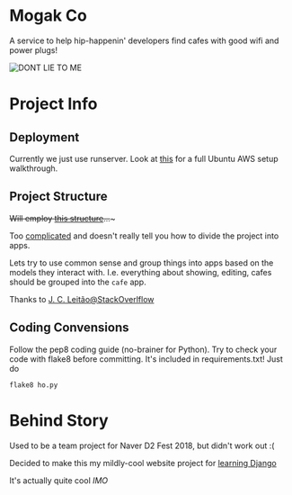 # Mogak Co
A service to help hip-happenin' developers find cafes with good wifi and power plugs!

![DONT LIE TO ME](https://media1.tenor.com/images/98753515461c9cec721477bca6e7131d/tenor.gif?itemid=7875134)

# Project Info

## Deployment

Currently we just use runserver. Look at [this](https://github.com/itsnamgyu/django-two) for a full Ubuntu AWS setup walkthrough.

## Project Structure

~~Will employ [this structure](https://www.revsys.com/blog/2014/nov/21/recommended-django-project-layout/)...~~~

Too [complicated](https://www.youtube.com/watch?v=5NPBIwQyPWE) and doesn't really tell you how to divide the project into apps.

Lets try to use common sense and group things into apps based on the models they interact with. I.e. everything about showing, editing, cafes should be grouped into the `cafe` app.

Thanks to [J. C. Leitão@StackOverlflow](https://stackoverflow.com/questions/18270898/django-best-practice-for-splitting-up-project-into-apps)

## Coding Convensions

Follow the pep8 coding guide (no-brainer for Python). Try to check your code with flake8 before committing. It's included in requirements.txt! Just do

```
flake8 ho.py
```

# Behind Story

Used to be a team project for Naver D2 Fest 2018, but didn't work out :(

Decided to make this my mildly-cool website project for [learning Django](https://github.com/itsnamgyu/django-two/projects/1?)

It's actually quite cool _IMO_
